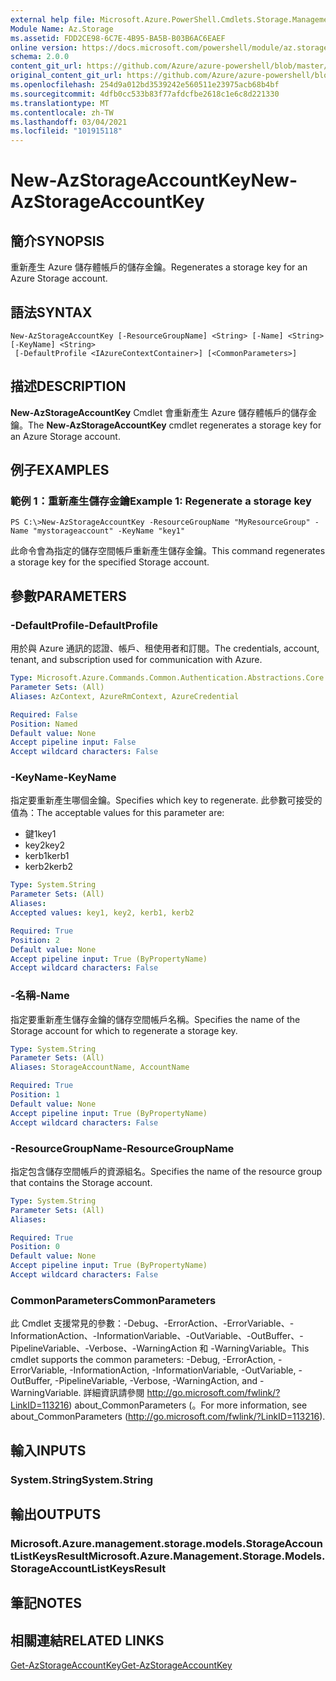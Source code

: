 ```yaml
---
external help file: Microsoft.Azure.PowerShell.Cmdlets.Storage.Management.dll-Help.xml
Module Name: Az.Storage
ms.assetid: FDD2CE98-6C7E-4B95-BA5B-B03B6AC6EAEF
online version: https://docs.microsoft.com/powershell/module/az.storage/new-azstorageaccountkey
schema: 2.0.0
content_git_url: https://github.com/Azure/azure-powershell/blob/master/src/Storage/Storage.Management/help/New-AzStorageAccountKey.md
original_content_git_url: https://github.com/Azure/azure-powershell/blob/master/src/Storage/Storage.Management/help/New-AzStorageAccountKey.md
ms.openlocfilehash: 254d9a012bd3539242e560511e23975acb68b4bf
ms.sourcegitcommit: 4dfb0cc533b83f77afdcfbe2618c1e6c8d221330
ms.translationtype: MT
ms.contentlocale: zh-TW
ms.lasthandoff: 03/04/2021
ms.locfileid: "101915118"
---
```

# <span data-ttu-id="4f142-101">New-AzStorageAccountKey</span><span class="sxs-lookup"><span data-stu-id="4f142-101">New-AzStorageAccountKey</span></span>

## <span data-ttu-id="4f142-102">簡介</span><span class="sxs-lookup"><span data-stu-id="4f142-102">SYNOPSIS</span></span>
<span data-ttu-id="4f142-103">重新產生 Azure 儲存體帳戶的儲存金鑰。</span><span class="sxs-lookup"><span data-stu-id="4f142-103">Regenerates a storage key for an Azure Storage account.</span></span>

## <span data-ttu-id="4f142-104">語法</span><span class="sxs-lookup"><span data-stu-id="4f142-104">SYNTAX</span></span>

```
New-AzStorageAccountKey [-ResourceGroupName] <String> [-Name] <String> [-KeyName] <String>
 [-DefaultProfile <IAzureContextContainer>] [<CommonParameters>]
```

## <span data-ttu-id="4f142-105">描述</span><span class="sxs-lookup"><span data-stu-id="4f142-105">DESCRIPTION</span></span>
<span data-ttu-id="4f142-106">**New-AzStorageAccountKey** Cmdlet 會重新產生 Azure 儲存體帳戶的儲存金鑰。</span><span class="sxs-lookup"><span data-stu-id="4f142-106">The **New-AzStorageAccountKey** cmdlet regenerates a storage key for an Azure Storage account.</span></span>

## <span data-ttu-id="4f142-107">例子</span><span class="sxs-lookup"><span data-stu-id="4f142-107">EXAMPLES</span></span>

### <span data-ttu-id="4f142-108">範例 1：重新產生儲存金鑰</span><span class="sxs-lookup"><span data-stu-id="4f142-108">Example 1: Regenerate a storage key</span></span>
```
PS C:\>New-AzStorageAccountKey -ResourceGroupName "MyResourceGroup" -Name "mystorageaccount" -KeyName "key1"
```

<span data-ttu-id="4f142-109">此命令會為指定的儲存空間帳戶重新產生儲存金鑰。</span><span class="sxs-lookup"><span data-stu-id="4f142-109">This command regenerates a storage key for the specified Storage account.</span></span>

## <span data-ttu-id="4f142-110">參數</span><span class="sxs-lookup"><span data-stu-id="4f142-110">PARAMETERS</span></span>

### <span data-ttu-id="4f142-111">-DefaultProfile</span><span class="sxs-lookup"><span data-stu-id="4f142-111">-DefaultProfile</span></span>
<span data-ttu-id="4f142-112">用於與 Azure 通訊的認證、帳戶、租使用者和訂閱。</span><span class="sxs-lookup"><span data-stu-id="4f142-112">The credentials, account, tenant, and subscription used for communication with Azure.</span></span>

```yaml
Type: Microsoft.Azure.Commands.Common.Authentication.Abstractions.Core.IAzureContextContainer
Parameter Sets: (All)
Aliases: AzContext, AzureRmContext, AzureCredential

Required: False
Position: Named
Default value: None
Accept pipeline input: False
Accept wildcard characters: False
```

### <span data-ttu-id="4f142-113">-KeyName</span><span class="sxs-lookup"><span data-stu-id="4f142-113">-KeyName</span></span>
<span data-ttu-id="4f142-114">指定要重新產生哪個金鑰。</span><span class="sxs-lookup"><span data-stu-id="4f142-114">Specifies which key to regenerate.</span></span>
<span data-ttu-id="4f142-115">此參數可接受的值為：</span><span class="sxs-lookup"><span data-stu-id="4f142-115">The acceptable values for this parameter are:</span></span>
- <span data-ttu-id="4f142-116">鍵1</span><span class="sxs-lookup"><span data-stu-id="4f142-116">key1</span></span>
- <span data-ttu-id="4f142-117">key2</span><span class="sxs-lookup"><span data-stu-id="4f142-117">key2</span></span>
- <span data-ttu-id="4f142-118">kerb1</span><span class="sxs-lookup"><span data-stu-id="4f142-118">kerb1</span></span>
- <span data-ttu-id="4f142-119">kerb2</span><span class="sxs-lookup"><span data-stu-id="4f142-119">kerb2</span></span>

```yaml
Type: System.String
Parameter Sets: (All)
Aliases:
Accepted values: key1, key2, kerb1, kerb2

Required: True
Position: 2
Default value: None
Accept pipeline input: True (ByPropertyName)
Accept wildcard characters: False
```

### <span data-ttu-id="4f142-120">-名稱</span><span class="sxs-lookup"><span data-stu-id="4f142-120">-Name</span></span>
<span data-ttu-id="4f142-121">指定要重新產生儲存金鑰的儲存空間帳戶名稱。</span><span class="sxs-lookup"><span data-stu-id="4f142-121">Specifies the name of the Storage account for which to regenerate a storage key.</span></span>

```yaml
Type: System.String
Parameter Sets: (All)
Aliases: StorageAccountName, AccountName

Required: True
Position: 1
Default value: None
Accept pipeline input: True (ByPropertyName)
Accept wildcard characters: False
```

### <span data-ttu-id="4f142-122">-ResourceGroupName</span><span class="sxs-lookup"><span data-stu-id="4f142-122">-ResourceGroupName</span></span>
<span data-ttu-id="4f142-123">指定包含儲存空間帳戶的資源組名。</span><span class="sxs-lookup"><span data-stu-id="4f142-123">Specifies the name of the resource group that contains the Storage account.</span></span>

```yaml
Type: System.String
Parameter Sets: (All)
Aliases:

Required: True
Position: 0
Default value: None
Accept pipeline input: True (ByPropertyName)
Accept wildcard characters: False
```

### <span data-ttu-id="4f142-124">CommonParameters</span><span class="sxs-lookup"><span data-stu-id="4f142-124">CommonParameters</span></span>
<span data-ttu-id="4f142-125">此 Cmdlet 支援常見的參數：-Debug、-ErrorAction、-ErrorVariable、-InformationAction、-InformationVariable、-OutVariable、-OutBuffer、-PipelineVariable、-Verbose、-WarningAction 和 -WarningVariable。</span><span class="sxs-lookup"><span data-stu-id="4f142-125">This cmdlet supports the common parameters: -Debug, -ErrorAction, -ErrorVariable, -InformationAction, -InformationVariable, -OutVariable, -OutBuffer, -PipelineVariable, -Verbose, -WarningAction, and -WarningVariable.</span></span> <span data-ttu-id="4f142-126">詳細資訊請參閱 http://go.microsoft.com/fwlink/?LinkID=113216) about_CommonParameters (。</span><span class="sxs-lookup"><span data-stu-id="4f142-126">For more information, see about_CommonParameters (http://go.microsoft.com/fwlink/?LinkID=113216).</span></span>

## <span data-ttu-id="4f142-127">輸入</span><span class="sxs-lookup"><span data-stu-id="4f142-127">INPUTS</span></span>

### <span data-ttu-id="4f142-128">System.String</span><span class="sxs-lookup"><span data-stu-id="4f142-128">System.String</span></span>

## <span data-ttu-id="4f142-129">輸出</span><span class="sxs-lookup"><span data-stu-id="4f142-129">OUTPUTS</span></span>

### <span data-ttu-id="4f142-130">Microsoft.Azure.management.storage.models.StorageAccountListKeysResult</span><span class="sxs-lookup"><span data-stu-id="4f142-130">Microsoft.Azure.Management.Storage.Models.StorageAccountListKeysResult</span></span>

## <span data-ttu-id="4f142-131">筆記</span><span class="sxs-lookup"><span data-stu-id="4f142-131">NOTES</span></span>

## <span data-ttu-id="4f142-132">相關連結</span><span class="sxs-lookup"><span data-stu-id="4f142-132">RELATED LINKS</span></span>

[<span data-ttu-id="4f142-133">Get-AzStorageAccountKey</span><span class="sxs-lookup"><span data-stu-id="4f142-133">Get-AzStorageAccountKey</span></span>](./Get-AzStorageAccountKey.md)

